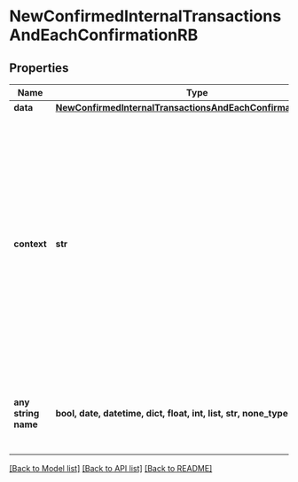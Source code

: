 # NewConfirmedInternalTransactionsAndEachConfirmationRB


## Properties
Name | Type | Description | Notes
------------ | ------------- | ------------- | -------------
**data** | [**NewConfirmedInternalTransactionsAndEachConfirmationRBData**](NewConfirmedInternalTransactionsAndEachConfirmationRBData.md) |  | 
**context** | **str** | In batch situations the user can use the context to correlate responses with requests. This property is present regardless of whether the response was successful or returned as an error. &#x60;context&#x60; is specified by the user. | [optional] 
**any string name** | **bool, date, datetime, dict, float, int, list, str, none_type** | any string name can be used but the value must be the correct type | [optional]

[[Back to Model list]](../README.md#documentation-for-models) [[Back to API list]](../README.md#documentation-for-api-endpoints) [[Back to README]](../README.md)


